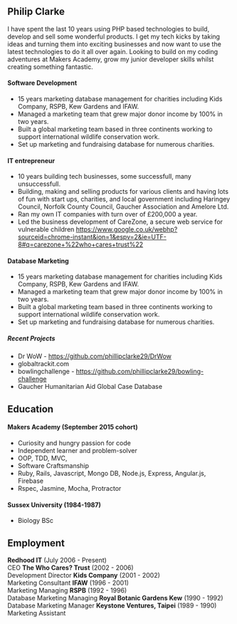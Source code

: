 ## Philip Clarke

I have spent the last 10 years using PHP based technologies to build, develop and sell some wonderful products. I get my tech kicks by taking ideas and turning them into exciting businesses and now want to use the latest technologies to do it all over again.  Looking to build on my coding adventures at Makers Academy, grow my junior developer skills whilst creating something fantastic.

#### Software Development

- 15 years marketing database management for charities including Kids Company, RSPB, Kew Gardens and IFAW.
- Managed a marketing team that grew major donor income by 100% in two years.
- Built a global marketing team based in three continents working to support international wildlife conservation work.
- Set up marketing and fundraising database for numerous charities.


#### IT entrepreneur

- 10 years building tech businesses, some successfull, many unsuccessfull.
- Building, making and selling products for various clients and having lots of fun with start ups, charities, and local government including Haringey Council, Norfolk County Council, Gaucher Association and Amelore Ltd.
- Ran my own IT companies with turn over of £200,000 a year.
- Led the business development of CareZone, a secure web service for vulnerable children https://www.google.co.uk/webhp?sourceid=chrome-instant&ion=1&espv=2&ie=UTF-8#q=carezone+%22who+cares+trust%22

#### Database Marketing

- 15 years marketing database management for charities including Kids Company, RSPB, Kew Gardens and IFAW.
- Managed a marketing team that grew major donor income by 100% in two years.
- Built a global marketing team based in three continents working to support international wildlife conservation work.
- Set up marketing and fundraising database for numerous charities.

##### Recent Projects

- Dr WoW - https://github.com/phillipclarke29/DrWow
- globaltrackit.com
- bowlingchallenge - https://github.com/phillipclarke29/bowling-challenge
- Gaucher Humanitarian Aid Global Case Database

## Education

#### Makers Academy (September 2015 cohort)

- Curiosity and hungry passion for code
- Independent learner and problem-solver
- OOP, TDD, MVC,
- Software Craftsmanship
- Ruby, Rails, Javascript, Mongo DB, Node.js, Express, Angular.js, Firebase
- Rspec, Jasmine, Mocha, Protractor

#### Sussex University (1984-1987)

- Biology BSc

## Employment

**Redhood IT** (July 2006 - Present)    
CEO
**The Who Cares? Trust** (2002 - 2006)   
Development Director
**Kids Company** (2001 - 2002)   
Marketing Consultant
**IFAW** (1996 - 2001)   
Marketing Managing
**RSPB** (1992 - 1996)   
Database Marketing Managing
**Royal Botanic Gardens Kew** (1990 - 1992)   
Database Marketing Manager
**Keystone Ventures, Taipei** (1989 - 1990)   
Marketing Assistant
